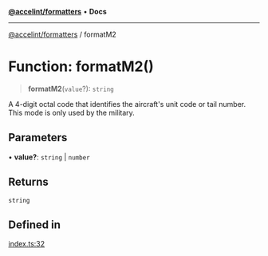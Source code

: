 [**@accelint/formatters**](../README.md) • **Docs**

***

[@accelint/formatters](../README.md) / formatM2

# Function: formatM2()

> **formatM2**(`value`?): `string`

A 4-digit octal code that identifies the aircraft's unit code or tail number.
This mode is only used by the military.

## Parameters

• **value?**: `string` \| `number`

## Returns

`string`

## Defined in

[index.ts:32](https://github.com/gohypergiant/standard-toolkit/blob/258694cea8ed8bbd956b3cf5da47c2c9debcf127/packages/formatters/src/iff/index.ts#L32)
